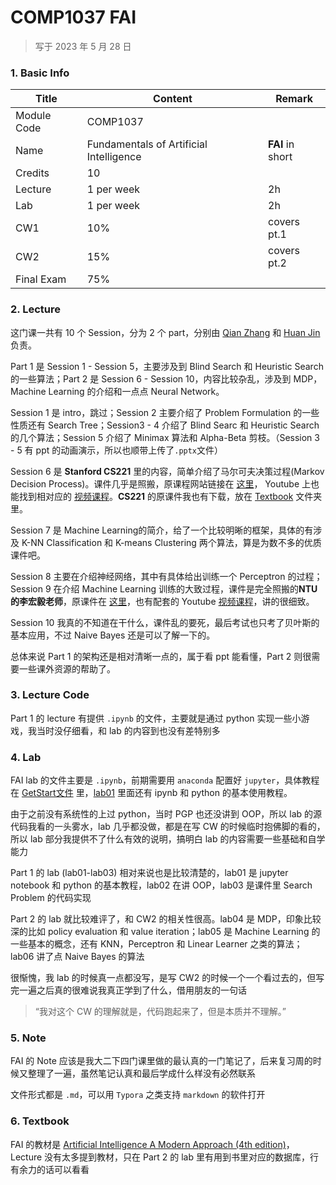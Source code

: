 # COMP1037 FAI

>   写于 2023 年 5 月 28 日
>



### 1. Basic Info

| Title       | Content                                 | Remark           |
| ----------- | --------------------------------------- | ---------------- |
| Module Code | COMP1037                                |                  |
| Name        | Fundamentals of Artificial Intelligence | **FAI** in short |
| Credits     | 10                                      |                  |
| Lecture     | 1 per week                              | 2h               |
| Lab         | 1 per week                              | 2h               |
| CW1         | 10%                                     | covers pt.1      |
| CW2         | 15%                                     | covers pt.2      |
| Final Exam  | 75%                                     |                  |



### 2. Lecture

这门课一共有 10 个 Session，分为 2 个 part，分别由 [Qian Zhang](https://research.nottingham.edu.cn/en/persons/qian-zhang) 和 [Huan Jin](https://research.nottingham.edu.cn/en/persons/huan-jin) 负责。

Part 1 是 Session 1 - Session 5，主要涉及到 Blind Search 和 Heuristic Search 的一些算法；Part 2 是 Session 6 - Session 10，内容比较杂乱，涉及到 MDP，Machine Learning 的介绍和一点点 Neural Network。

Session 1 是 intro，跳过；Session 2 主要介绍了 Problem Formulation 的一些性质还有 Search Tree；Session3 - 4 介绍了 Blind Searc 和 Heuristic Search 的几个算法；Session 5 介绍了 Minimax 算法和 Alpha-Beta 剪枝。（Session 3 - 5 有 ppt 的动画演示，所以也顺带上传了`.pptx`文件）

Session 6 是 **Stanford CS221** 里的内容，简单介绍了马尔可夫决策过程(Markov Decision Process)。课件几乎是照搬，原课程网站链接在 [这里](https://stanford-cs221.github.io/autumn2022/modules/)， Youtube 上也能找到相对应的 [视频课程](https://www.youtube.com/watch?v=9g32v7bK3Co&t=4047s)。**CS221** 的原课件我也有下载，放在 [Textbook](./Textbook) 文件夹里。

Session 7 是 Machine Learning的简介，给了一个比较明晰的框架，具体的有涉及 K-NN Classification 和 K-means Clustering 两个算法，算是为数不多的优质课件吧。

Session 8 主要在介绍神经网络，其中有具体给出训练一个 Perceptron 的过程；Session 9 在介绍 Machine Learning 训练的大致过程，课件是完全照搬的**NTU的李宏毅老师**，原课件在 [这里](https://speech.ee.ntu.edu.tw/~hylee/ml/ml2021-course-data/regression%20(v16).pdf)，也有配套的 Youtube [视频课程](https://www.youtube.com/playlist?list=PLJV_el3uVTsMhtt7_Y6sgTHGHp1Vb2P2J)，讲的很细致。

Session 10 我真的不知道在干什么，课件乱的要死，最后考试也只考了贝叶斯的基本应用，不过 Naive Bayes 还是可以了解一下的。

总体来说 Part 1 的架构还是相对清晰一点的，属于看 ppt 能看懂，Part 2 则很需要一些课外资源的帮助了。



### 3. Lecture Code

Part 1 的 lecture 有提供 `.ipynb` 的文件，主要就是通过 python 实现一些小游戏，我当时没仔细看，和 lab 的内容到也没有差特别多



### 4. Lab

FAI lab 的文件主要是 `.ipynb`，前期需要用 `anaconda` 配置好 `jupyter`，具体教程在 [GetStart文件](./LAB/FAI-GetStart.pdf) 里，[lab01](./LAB/lab01) 里面还有 ipynb 和 python 的基本使用教程。

由于之前没有系统性的上过 python，当时 PGP 也还没讲到 OOP，所以 lab 的源代码我看的一头雾水，lab 几乎都没做，都是在写 CW 的时候临时抱佛脚的看的，所以 lab 部分我提供不了什么有效的说明，搞明白 lab 的内容需要一些基础和自学能力

Part 1 的 lab (lab01-lab03) 相对来说也是比较清楚的，lab01 是 jupyter notebook 和 python 的基本教程，lab02 在讲 OOP，lab03 是课件里 Search Problem 的代码实现

Part 2 的 lab 就比较难评了，和 CW2 的相关性很高。lab04 是 MDP，印象比较深的比如 policy evaluation 和 value iteration；lab05 是 Machine Learning 的一些基本的概念，还有 KNN，Perceptron 和 Linear Learner 之类的算法；lab06 讲了点 Naive Bayes 的算法

很惭愧，我 lab 的时候真一点都没写，是写 CW2 的时候一个一个看过去的，但写完一遍之后真的很难说我真正学到了什么，借用朋友的一句话

>   “我对这个 CW 的理解就是，代码跑起来了，但是本质并不理解。”



### 5. Note

FAI 的 Note 应该是我大二下四门课里做的最认真的一门笔记了，后来复习周的时候又整理了一遍，虽然笔记认真和最后学成什么样没有必然联系

文件形式都是 `.md`，可以用 `Typora` 之类支持 `markdown` 的软件打开



### 6. Textbook

FAI 的教材是 [Artificial Intelligence A Modern Approach (4th edition)](<./Textbook/Artificial Intelligence A Modern Approach.pdf>)，Lecture 没有太多提到教材，只在 Part 2 的 lab 里有用到书里对应的数据库，行有余力的话可以看看

